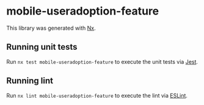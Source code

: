 # mobile-useradoption-feature

This library was generated with [Nx](https://nx.dev).

## Running unit tests

Run `nx test mobile-useradoption-feature` to execute the unit tests via [Jest](https://jestjs.io).

## Running lint

Run `nx lint mobile-useradoption-feature` to execute the lint via [ESLint](https://eslint.org/).
